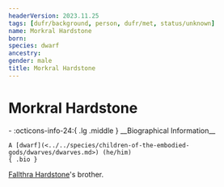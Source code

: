 ```yaml
---
headerVersion: 2023.11.25
tags: [dufr/background, person, dufr/met, status/unknown]
name: Morkral Hardstone
born:
species: dwarf
ancestry:
gender: male
title: Morkral Hardstone
---
```

# Morkral Hardstone
<div class="grid cards ext-narrow-margin ext-one-column" markdown>
- :octicons-info-24:{ .lg .middle } __Biographical Information__

    A [dwarf](<../../species/children-of-the-embodied-gods/dwarves/dwarves.md>) (he/him)  
    { .bio }

</div>


[Fallthra Hardstone](<./fallthra-hardstone.md>)'s brother. 